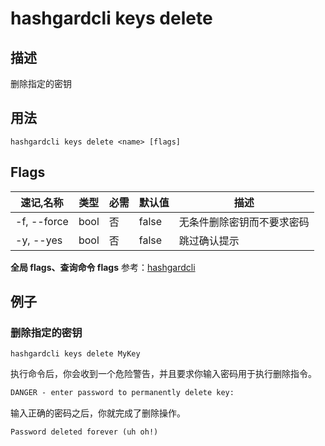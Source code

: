 # hashgardcli keys delete

## 描述

删除指定的密钥

## 用法

```
hashgardcli keys delete <name> [flags]
```

## Flags

| 速记,名称   | 类型 | 必需 | 默认值     | 描述          |
| -------- | ----- | ------ | ------- | --------------- |
| -f, --force | bool | 否 | false | 无条件删除密钥而不要求密码      |
| -y, --yes | bool | 否 | false | 跳过确认提示 |

 **全局 flags、查询命令 flags** 参考：[hashgardcli](../README.md)
 
## 例子

### 删除指定的密钥

```shell
hashgardcli keys delete MyKey
```

执行命令后，你会收到一个危险警告，并且要求你输入密码用于执行删除指令。

```txt
DANGER - enter password to permanently delete key:
```

输入正确的密码之后，你就完成了删除操作。

```txt
Password deleted forever (uh oh!)
```
